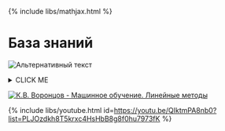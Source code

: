 {% include libs/mathjax.html %}
# База знаний
![Альтернативный текст](https://docviewer.yandex.ru/view/284202793/?*=yUjJ4WCVq3n%2BCWvFPqmhqaWtpoV7InVybCI6InlhLWRpc2stcHVibGljOi8vMWxyMVMxU01kSDZTTHRwdHFpbGVrWWV1Z2F0SEZKdURWSVlyUlkzQ3VPRVA4LzhFQXpTVTA0WU4vVzEvOHJaQnEvSjZicG1SeU9Kb25UM1ZvWG5EYWc9PTov0JvQuNGC0LXRgNCw0YLRg9GA0LAv0JvQtdC60YbQuNC4INCS0L7RgNC%2B0L3RhtC%2B0LIg0J%2FRgNC10LfQtdC90YLQsNGG0LjQuC9Wb3Jvbi1NTC1JbnRyby1zbGlkZXMucGRmIiwidGl0bGUiOiJWb3Jvbi1NTC1JbnRyby1zbGlkZXMucGRmIiwibm9pZnJhbWUiOmZhbHNlLCJ1aWQiOiIyODQyMDI3OTMiLCJ0cyI6MTYxNDQzODQ1NTM1NCwieXUiOiI5MDU0NDU5MzIxNjA1NjIwNjE2In0%3D)

<details><summary>CLICK ME</summary>
<p>

#### yes, even hidden code blocks!

```python
print("hello world!")
```

[![К.В. Воронцов - Машинное обучение. Линейные методы](https://res.cloudinary.com/marcomontalbano/image/upload/v1614583814/video_to_markdown/images/youtube--QIktmPA8nb0-c05b58ac6eb4c4700831b2b3070cd403.jpg)](https://youtu.be/QIktmPA8nb0?list=PLJOzdkh8T5krxc4HsHbB8g8f0hu7973fK "К.В. Воронцов - Машинное обучение. Линейные методы")

$$\Gamma(z) = \int_0^\infty t^{z-1}e^{-t}dt\,.$$
</details>

[![К.В. Воронцов - Машинное обучение. Линейные методы](https://res.cloudinary.com/marcomontalbano/image/upload/v1614583814/video_to_markdown/images/youtube--QIktmPA8nb0-c05b58ac6eb4c4700831b2b3070cd403.jpg)](https://youtu.be/QIktmPA8nb0?list=PLJOzdkh8T5krxc4HsHbB8g8f0hu7973fK "К.В. Воронцов - Машинное обучение. Линейные методы")

{% include libs/youtube.html id=https://youtu.be/QIktmPA8nb0?list=PLJOzdkh8T5krxc4HsHbB8g8f0hu7973fK %}